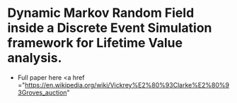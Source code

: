 # Dynamic Markov Random Field inside a Discrete Event Simulation framework for Lifetime Value analysis.
- Full paper here <a href ="https://en.wikipedia.org/wiki/Vickrey%E2%80%93Clarke%E2%80%93Groves_auction" </a>
